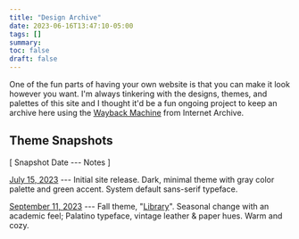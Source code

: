 ```yaml
---
title: "Design Archive"
date: 2023-06-16T13:47:10-05:00
tags: []
summary:
toc: false
draft: false
---
```


One of the fun parts of having your own website is that you can make it look however you want. I'm always tinkering with the designs, themes, and palettes of this site and I thought it'd be a fun ongoing project to keep an archive here using the [Wayback Machine](https://archive.org/web/web.php) from Internet Archive.

## Theme Snapshots

[ Snapshot Date --- Notes ]

[July 15, 2023](https://web.archive.org/web/20230715053445/https://scottk.mba/) --- Initial site release. Dark, minimal theme with gray color palette and green accent. System default sans-serif typeface.

[September 11, 2023](https://web.archive.org/web/20230911012951/https://scottk.mba/) --- Fall theme, "[Library](/fall-theme/)". Seasonal change with an academic feel; Palatino typeface, vintage leather & paper hues. Warm and cozy.